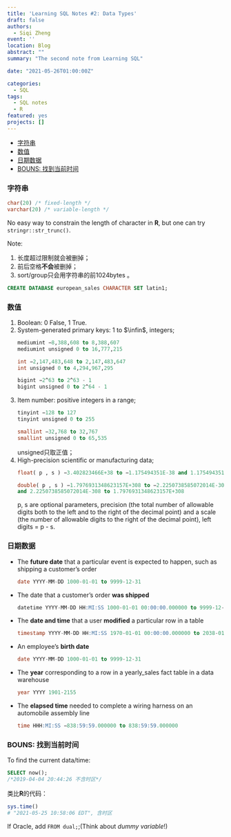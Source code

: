 ```yaml
---
title: 'Learning SQL Notes #2: Data Types'
draft: false
authors: 
  - Siqi Zheng
event: ''
location: Blog
abstract: ""
summary: "The second note from Learning SQL"

date: "2021-05-26T01:00:00Z"

categories:
  - SQL
tags:
  - SQL notes
  - R
featured: yes
projects: []
---
```

- [字符串](#字符串)
- [数值](#数值)
- [日期数据](#日期数据)
- [BOUNS: 找到当前时间](#bouns-找到当前时间)



### 字符串

```SQL
char(20) /* fixed-length */
varchar(20) /* variable-length */
```
No easy way to constrain the length of character in **R**, but one can try `stringr::str_trunc()`.

Note:

1. 长度超过限制就会被删掉；
2. 前后空格**不会**被删掉；
3. sort/group只会用字符串的前1024bytes 。

```SQL
CREATE DATABASE european_sales CHARACTER SET latin1;
```

### 数值
1. Boolean: 0 False, 1 True.
2. System-generated primary keys: 1 to $\infin$, integers;
   ```SQL
   mediumint −8,388,608 to 8,388,607 
   mediumint unsigned 0 to 16,777,215

   int −2,147,483,648 to 2,147,483,647
   int unsigned 0 to 4,294,967,295

   bigint −2^63 to 2^63 - 1
   bigint unsigned 0 to 2^64 - 1
   ``` 
3. Item number: positive integers in a range;
   ```SQL
   tinyint −128 to 127 
   tinyint unsigned 0 to 255

   smallint −32,768 to 32,767 
   smallint unsigned 0 to 65,535
   ```
   unsigned只取正值；
4. High-precision scientific or manufacturing data; 
   ```SQL
   float( p , s ) −3.402823466E+38 to −1.175494351E-38 and 1.175494351E-38 to 3.402823466E+38

   double( p , s ) −1.7976931348623157E+308 to −2.2250738585072014E-308
   and 2.2250738585072014E-308 to 1.7976931348623157E+308 
   ```
    p, s are optional parameters, precision (the total number of allowable digits both to the left and to the right of the decimal point) and a scale (the number of allowable digits to the right of the decimal point), left digits = p - s.

### 日期数据

* The **future date** that a particular event is expected to happen, such as shipping a customer’s order
  ```SQL
  date YYYY-MM-DD 1000-01-01 to 9999-12-31
  ```
* The date that a customer’s order **was shipped** 
  ```SQL
  datetime YYYY-MM-DD HH:MI:SS 1000-01-01 00:00:00.000000 to 9999-12-31 23:59:59.999999
  ```
* The **date and time** that a user **modified** a particular row in a table 
  ```SQL
  timestamp YYYY-MM-DD HH:MI:SS 1970-01-01 00:00:00.000000 to 2038-01-18 22:14:07.999999
  ```
* An employee’s **birth date** 
  ```SQL
  date YYYY-MM-DD 1000-01-01 to 9999-12-31
  ```
* The **year** corresponding to a row in a yearly_sales fact table in a data warehouse
  ```SQL
  year YYYY 1901-2155
  ```
* The **elapsed time** needed to complete a wiring harness on an automobile assembly line
  ```SQL
  time HHH:MI:SS −838:59:59.000000 to 838:59:59.000000
  ```

### BOUNS: 找到当前时间

To find the current data/time:
```SQL
SELECT now();
/*2019-04-04 20:44:26 不含时区*/
```
类比**R**的代码：
```r
sys.time()
# "2021-05-25 10:58:06 EDT", 含时区
```

If Oracle, add `FROM dual;`;(Think about *dummy variable*!)